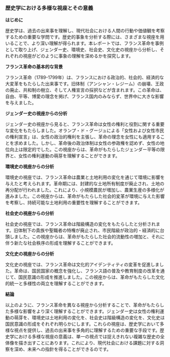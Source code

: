 ### 歴史学における多様な視座とその意義

**はじめに**

歴史学は、過去の出来事を理解し、現代社会における人間の行動や価値観を考察するための重要な学問です。歴史的事象を分析する際には、さまざまな視座を用いることで、より深い理解が得られます。本レポートでは、フランス革命を事例として取り上げ、ジェンダー史、環境史、社会史、文化史の視座から分析し、それぞれの視座がどのように事象の理解を深めるかを探究します。

**フランス革命の基本的な背景**

フランス革命（1789-1799年）は、フランスにおける政治的、社会的、経済的な大変革をもたらした出来事です。旧体制（アンシャン・レジーム）の崩壊、王政の廃止、共和制の樹立、そして人権宣言の採択などが含まれます。この革命は、自由、平等、博愛の理念を掲げ、フランス国内のみならず、世界中に大きな影響を与えました。

**ジェンダー史の視座からの分析**

ジェンダー史の視座から見ると、フランス革命は女性の権利と役割に関する重要な変化をもたらしました。オランプ・ド・グージュによる「女性および女性市民の権利宣言」は、女性の政治的権利を主張し、革命の理念を女性にも適用することを求めました。しかし、革命後の政治体制は女性の参政権を認めず、女性の地位向上は限定的でした。この視座からは、革命がもたらしたジェンダー平等の限界と、女性の権利運動の萌芽を理解することができます。

**環境史の視座からの分析**

環境史の視座では、フランス革命は農業と土地利用の変化を通じて環境に影響を与えたと考えられます。革命期には、封建的な土地所有制度が廃止され、土地の再分配が行われました。これにより、小規模農民が増加し、農業生産の多様化が進みました。この視座からは、革命がもたらした社会的変革が環境に与えた影響を考察し、持続可能な土地利用の重要性を理解することができます。

**社会史の視座からの分析**

社会史の視座では、フランス革命は階級構造の変化をもたらしたと分析されます。旧体制下の貴族や聖職者の特権が廃止され、市民階級が政治的・経済的に台頭しました。この視座からは、革命がもたらした社会的流動性の増加と、それに伴う新たな社会秩序の形成を理解することができます。

**文化史の視座からの分析**

文化史の視座では、フランス革命は文化的アイデンティティの変革を促進しました。革命は、国民国家の概念を強化し、フランス語の普及や教育制度の改革を通じて、国民意識の形成を推進しました。この視座からは、革命がもたらした文化的統一と多様性の両立を理解することができます。

**結論**

以上のように、フランス革命を異なる視座から分析することで、革命がもたらした多様な影響をより深く理解することができます。ジェンダー史は女性の権利運動の萌芽を、環境史は土地利用の変化を、社会史は階級構造の変化を、文化史は国民意識の形成をそれぞれ明らかにします。これらの視座は、歴史学において多様な視点を提供し、過去の出来事を多角的に理解するための重要な手段です。歴史学における多様な視座の意義は、単一の視点では捉えきれない複雑な歴史の全体像を描き出すことにあります。これにより、現代社会における課題に対する洞察を深め、未来への指針を得ることができるのです。